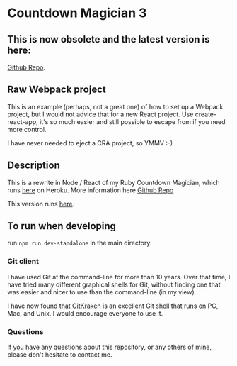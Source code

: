 # Countdown Magician 3

## This is now obsolete and the latest version is here:
[Github Repo](https://github.com/JulianNicholls/Countdown-Node).

## Raw Webpack project

This is an example (perhaps, not a great one) of how to set up a Webpack project, but I would not advice that for a new React project. Use create-react-app, it's so much easier and still possible to escape from if you need more control.

I have never needed to eject a CRA project, so YMMV :-)

## Description

This is a rewrite in Node / React of my Ruby Countdown Magician, which runs
[here](http://immense-countdown.herokuapp.com/) on Heroku. More information here
[Github Repo](https://github.com/JulianNicholls/Countdown)

This version runs [here](https://reallybigshoe.co.uk/countdown/index.html).

## To run when developing

run `npm run dev-standalone` in the main directory.

### Git client

I have used Git at the command-line for more than 10 years. Over that time, I have
tried many different graphical shells for Git, without finding one that was
easier and nicer to use than the command-line (in my view).

I have now found that [GitKraken](https://www.gitkraken.com) is an excellent Git
shell that runs on PC, Mac, and Unix. I would encourage everyone to use it.

### Questions

If you have any questions about this repository, or any others of mine, please
don't hesitate to contact me.
